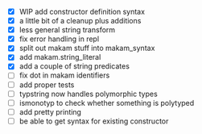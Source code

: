 - [x] WIP add constructor definition syntax
- [x] a little bit of a cleanup plus additions
- [x] less general string transform
- [x] fix error handling in repl
- [x] split out makam stuff into makam_syntax
- [x] add makam.string_literal
- [x] add a couple of string predicates
- [ ] fix dot in makam identifiers
- [ ] add proper tests
- [ ] typstring now handles polymorphic types
- [ ] ismonotyp to check whether something is polytyped
- [ ] add pretty printing
- [ ] be able to get syntax for existing constructor
